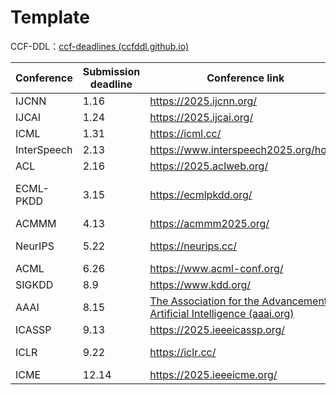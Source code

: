 # Template

CCF-DDL：[ccf-deadlines (ccfddl.github.io)](https://ccfddl.github.io/)



| Conference  | Submission deadline | Conference link                                              | Writing link                                                 |
| ----------- | ------------------- | ------------------------------------------------------------ | ------------------------------------------------------------ |
| IJCNN       | 1.16                | https://2025.ijcnn.org/                                      |                                                              |
| IJCAI       | 1.24                | https://2025.ijcai.org/                                      |                                                              |
| ICML        | 1.31                | https://icml.cc/                                             | [icml2024 - Online LaTeX Editor Overleaf](https://www.overleaf.com/project/6645906cb6e3cfb645b00c10) |
| InterSpeech | 2.13                | https://www.interspeech2025.org/home                         |                                                              |
| ACL         | 2.16                | https://2025.aclweb.org/                                     |                                                              |
| ECML-PKDD   | 3.15                | https://ecmlpkdd.org/                                        | [Recent Advances in Underwater Basket Weaving Under the Extreme Pressure of the Mariana Trench - Online LaTeX Editor Overleaf](https://www.overleaf.com/project/6645911ab6e3cfb645b02c21) |
| ACMMM       | 4.13                | https://acmmm2025.org/                                       |                                                              |
| NeurIPS     | 5.22                | https://neurips.cc/                                          | [Formatting Instructions For NeurIPS 2024 - Online LaTeX Editor Overleaf](https://www.overleaf.com/project/660ce5c50622ec933e58ca37) |
| ACML        | 6.26                | https://www.acml-conf.org/                                   | [Short Title - Online LaTeX Editor Overleaf](https://www.overleaf.com/project/6644d436a793e3ac27c5320d) |
| SIGKDD      | 8.9                 | https://www.kdd.org/                                         | https://www.overleaf.com/project/6645739a4e8236a874abc1af    |
| AAAI        | 8.15                | [The Association for the Advancement of Artificial Intelligence (aaai.org)](https://aaai.org/) | [AAAI Press LaTeX Template - Online LaTeX Editor Overleaf](https://www.overleaf.com/project/6644ce3137939029f9758db0) |
| ICASSP      | 9.13                | https://2025.ieeeicassp.org/                                 |                                                              |
| ICLR        | 9.22                | https://iclr.cc/                                             | [Formatting Instructions for ICLR 2024 Conference Submissions - Online LaTeX Editor Overleaf](https://www.overleaf.com/project/66456e68b3fd7acff3c03c08) |
| ICME        | 12.14               | https://2025.ieeeicme.org/                                   |                                                              |







